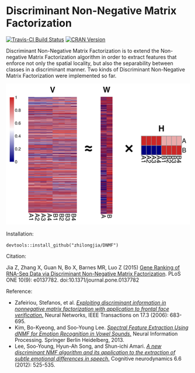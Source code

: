# Discriminant Non-Negative Matrix Factorization

[![Travis-CI Build Status](https://travis-ci.org/zhilongjia/DNMF.png?branch=master)](https://travis-ci.org/zhilongjia/DNMF) [![CRAN Version](http://www.r-pkg.org/badges/version/DNMF)](http://cran.r-project.org/web/packages/DNMF)

Discriminant Non-Negative Matrix Factorization is to extend the Non-negative Matrix Factorization algorithm in order to extract features that enforce not only the spatial locality, but also the separability between classes in a discriminant manner. Two kinds of Discriminant Non-Negative Matrix Factorization were implemented so far.

![Type 1 motiflogo](figure/DNMF.png)


Installation:

	devtools::install_github("zhilongjia/DNMF")

Citation:

Jia Z, Zhang X, Guan N, Bo X, Barnes MR, Luo Z (2015) [Gene Ranking of RNA-Seq Data via Discriminant Non-Negative Matrix Factorization](http://journals.plos.org/plosone/article?id=10.1371/journal.pone.0137782). PLoS ONE 10(9): e0137782. doi:10.1371/journal.pone.0137782

Reference: 
+ Zafeiriou, Stefanos, et al. [*Exploiting discriminant information in nonnegative matrix factorization with application to frontal face verification.*](http://www.ncbi.nlm.nih.gov/pubmed/16722172) Neural Networks, IEEE Transactions on 17.3 (2006): 683-695.
+ Kim, Bo-Kyeong, and Soo-Young Lee. [*Spectral Feature Extraction Using dNMF for Emotion Recognition in Vowel Sounds.*](http://link.springer.com/chapter/10.1007%2F978-3-642-42051-1_59) Neural Information Processing. Springer Berlin Heidelberg, 2013.
+ Lee, Soo-Young, Hyun-Ah Song, and Shun-ichi Amari. [*A new discriminant NMF algorithm and its application to the extraction of subtle emotional differences in speech.*](http://link.springer.com/article/10.1007%2Fs11571-012-9213-1#page-1) Cognitive neurodynamics 6.6 (2012): 525-535.

